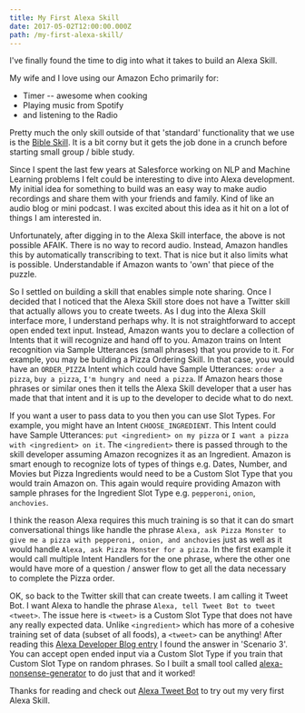 ```yaml
---
title: My First Alexa Skill
date: 2017-05-02T12:00:00.000Z
path: /my-first-alexa-skill/
---
```


I've finally found the time to dig into what it takes to build an Alexa Skill.

My wife and I love using our Amazon Echo primarily for:

- Timer -- awesome when cooking
- Playing music from Spotify
- and listening to the Radio

Pretty much the only skill outside of that 'standard' functionality that we use is the [Bible Skill](https://www.amazon.com/Life-Church-Bible/dp/B017RXFNKY/ref=sr_1_1?s=digital-skills&ie=UTF8&qid=1494350175&sr=1-1&keywords=bible). It is a bit corny but it gets the job done in a crunch before starting small group / bible study.

Since I spent the last few years at Salesforce working on NLP and Machine Learning problems I felt could be interesting to dive into Alexa development. My initial idea for something to build was an easy way to make audio recordings and share them with your friends and family. Kind of like an audio blog or mini podcast. I was excited about this idea as it hit on a lot of things I am interested in.

Unfortunately, after digging in to the Alexa Skill interface, the above is not possible AFAIK. There is no way to record audio. Instead, Amazon handles this by automatically transcribing to text. That is nice but it also limits what is possible. Understandable if Amazon wants to 'own' that piece of the puzzle.

So I settled on building a skill that enables simple note sharing. Once I decided that I noticed that the Alexa Skill store does not have a Twitter skill that actually allows you to create tweets. As I dug into the Alexa Skill interface more, I understand perhaps why. It is not straightforward to accept open ended text input. Instead, Amazon wants you to declare a collection of Intents that it will recognize and hand off to you. Amazon trains on Intent recognition via Sample Utterances (small phrases) that you provide to it. For example, you may be building a Pizza Ordering Skill. In that case, you would have an `ORDER_PIZZA` Intent which could have Sample Utterances: `order a pizza`, `buy a pizza`, `I'm hungry and need a pizza`. If Amazon hears those phrases or similar ones then it tells the Alexa Skill developer that a user has made that that intent and it is up to the developer to decide what to do next.

If you want a user to pass data to you then you can use Slot Types. For example, you might have an Intent `CHOOSE_INGREDIENT`. This Intent could have Sample Utterances: `put <ingredient> on my pizza` or `I want a pizza with <ingredient> on it`. The `<ingredient>` there is passed through to the skill developer assuming Amazon recognizes it as an Ingredient. Amazon is smart enough to recognize lots of types of things e.g. Dates, Number, and Movies but Pizza Ingredients would need to be a Custom Slot Type that you would train Amazon on. This again would require providing Amazon with sample phrases for the Ingredient Slot Type e.g. `pepperoni`, `onion`, `anchovies`.

I think the reason Alexa requires this much training is so that it can do smart conversational things like handle the phrase `Alexa, ask Pizza Monster to give me a pizza with pepperoni, onion, and anchovies` just as well as it would handle `Alexa, ask Pizza Monster for a pizza`. In the first example it would call multiple Intent Handlers for the one phrase, where the other one would have more of a question / answer flow to get all the data necessary to complete the Pizza order.

OK, so back to the Twitter skill that can create tweets. I am calling it Tweet Bot. I want Alexa to handle the phrase `Alexa, tell Tweet Bot to tweet <tweet>`. The issue here is `<tweet>` is a Custom Slot Type that does not have any really expected data. Unlike `<ingredient>` which has more of a cohesive training set of data (subset of all foods), a `<tweet>` can be anything! After reading this [Alexa Developer Blog entry](https://developer.amazon.com/blogs/post/Tx3IHSFQSUF3RQP/why-a-custom-slot-is-the-literal-solution) I found the answer in 'Scenario 3'. You can accept open ended input via a Custom Slot Type if you train that Custom Slot Type on random phrases. So I built a small tool called [alexa-nonsense-generator](https://github.com/mericsson/alexa-nonsense-generator) to do just that and it worked!

Thanks for reading and check out [Alexa Tweet Bot](http://bit.ly/tweet-bot) to try out my very first Alexa Skill.
